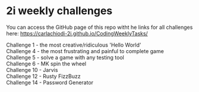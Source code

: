 # 2i weekly challenges

You can access the GitHub page of this repo witht he links for all challenges here:
https://carlachiodi-2i.github.io/CodingWeeklyTasks/

Challenge 1 - the most creative/ridiculous 'Hello World'\
Challenge 4 - the most frustrating and painful to complete game\
Challenge 5 - solve a game with any testing tool\
Challenge 6 - MK spin the wheel \
Challenge 10 - Jarvis \
Challenge 12 - Rusty FizzBuzz \
Challenge 14 - Password Generator
